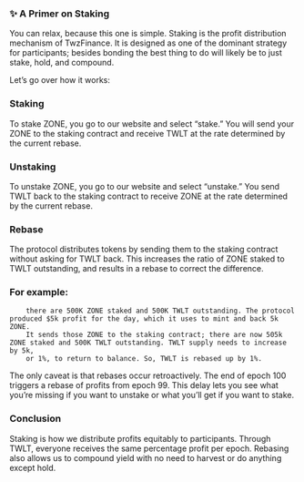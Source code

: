 ### ✨ A Primer on Staking

You can relax, because this one is simple. Staking is the profit distribution mechanism of TwzFinance.
It is designed as one of the dominant strategy for participants; besides bonding the best thing to do will likely be to just stake, hold, and compound.

Let’s go over how it works:

### Staking

To stake ZONE, you go to our website and select “stake.” You will send your ZONE to the staking contract and receive TWLT at the rate determined by the current rebase.

### Unstaking

To unstake ZONE, you go to our website and select “unstake.” 
You send TWLT back to the staking contract to receive ZONE at the rate determined by the current rebase.

### Rebase

The protocol distributes tokens by sending them to the staking contract without asking for TWLT back. 
This increases the ratio of ZONE staked to TWLT outstanding, and results in a rebase to correct the difference.

### For example: 

```
    there are 500K ZONE staked and 500K TWLT outstanding. The protocol produced $5k profit for the day, which it uses to mint and back 5k ZONE. 
    It sends those ZONE to the staking contract; there are now 505k ZONE staked and 500K TWLT outstanding. TWLT supply needs to increase by 5k, 
    or 1%, to return to balance. So, TWLT is rebased up by 1%.

```

The only caveat is that rebases occur retroactively. The end of epoch 100 triggers a rebase of profits from epoch 99. 
This delay lets you see what you’re missing if you want to unstake or what you’ll get if you want to stake.

### Conclusion

Staking is how we distribute profits equitably to participants. Through TWLT, everyone receives the same percentage profit per epoch. 
Rebasing also allows us to compound yield with no need to harvest or do anything except hold.

